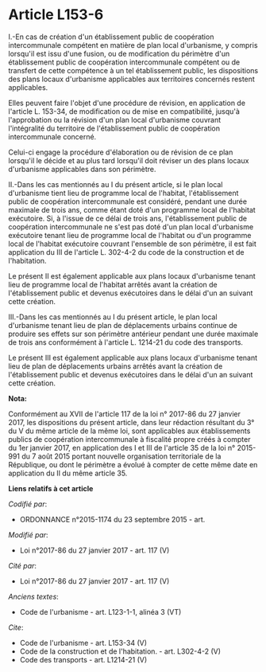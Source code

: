 # Article L153-6

I.-En cas de création d'un établissement public de coopération intercommunale compétent en matière de plan local d'urbanisme,
y compris lorsqu'il est issu d'une fusion, ou de modification du périmètre d'un établissement public de coopération
intercommunale compétent ou de transfert de cette compétence à un tel établissement public, les dispositions des plans locaux
d'urbanisme applicables aux territoires concernés restent applicables. 

Elles peuvent faire l'objet d'une procédure de révision, en application de l'article L. 153-34, de modification ou de mise en
compatibilité, jusqu'à l'approbation ou la révision d'un plan local d'urbanisme couvrant l'intégralité du territoire de
l'établissement public de coopération intercommunale concerné. 

Celui-ci engage la procédure d'élaboration ou de révision de ce plan lorsqu'il le décide et au plus tard lorsqu'il doit
réviser un des plans locaux d'urbanisme applicables dans son périmètre. 

II.-Dans les cas mentionnés au I du présent article, si le plan local d'urbanisme tient lieu de programme local de l'habitat,
l'établissement public de coopération intercommunale est considéré, pendant une durée maximale de trois ans, comme étant doté
d'un programme local de l'habitat exécutoire. Si, à l'issue de ce délai de trois ans, l'établissement public de coopération
intercommunale ne s'est pas doté d'un plan local d'urbanisme exécutoire tenant lieu de programme local de l'habitat ou d'un
programme local de l'habitat exécutoire couvrant l'ensemble de son périmètre, il est fait application du III de l'article L.
302-4-2 du code de la construction et de l'habitation. 

Le présent II est également applicable aux plans locaux d'urbanisme tenant lieu de programme local de l'habitat arrêtés avant
la création de l'établissement public et devenus exécutoires dans le délai d'un an suivant cette création. 

III.-Dans les cas mentionnés au I du présent article, le plan local d'urbanisme tenant lieu de plan de déplacements urbains
continue de produire ses effets sur son périmètre antérieur pendant une durée maximale de trois ans conformément à l'article
L. 1214-21 du code des transports. 

Le présent III est également applicable aux plans locaux d'urbanisme tenant lieu de plan de déplacements urbains arrêtés
avant la création de l'établissement public et devenus exécutoires dans le délai d'un an suivant cette création.

**Nota:**

Conformément au XVII de l'article 117 de la loi n° 2017-86 du 27 janvier 2017, les dispositions du présent article, dans leur
rédaction résultant du 3° du V du même article de la même loi, sont applicables aux établissements publics de coopération
intercommunale à fiscalité propre créés à compter du 1er janvier 2017, en application des I et III de l'article 35 de la loi
n° 2015-991 du 7 août 2015 portant nouvelle organisation territoriale de la République, ou dont le périmètre a évolué à
compter de cette même date en application du II du même article 35.

**Liens relatifs à cet article**

_Codifié par_:

  - ORDONNANCE n°2015-1174 du 23 septembre 2015 - art.

_Modifié par_:

  - Loi n°2017-86 du 27 janvier 2017 - art. 117 (V)

_Cité par_:

  - Loi n°2017-86 du 27 janvier 2017 - art. 117 (V)

_Anciens textes_:

  - Code de l'urbanisme - art. L123-1-1, alinéa 3  (VT)

_Cite_:

  - Code de l'urbanisme - art. L153-34 (V)
  - Code de la construction et de l'habitation. - art. L302-4-2 (V)
  - Code des transports - art. L1214-21 (V)
